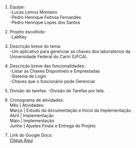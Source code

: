 1. Equipe:\
-Lucas Lemos Monteiro\
-Pedro Henrique Feitosa Fernandes\
-Pedro Henrique Lopes dos Santos

2. Projeto escolhido:\
-LabKey


3. Descrição breve do tema:\
-Um aplicativo para gerenciar as chaves dos laboratórios da Universidade Federal do Cariri (UFCA).


4. Descrição breve das funcionalidades:\
-Listar as Chaves Disponíveis e Emprestadas\
-Sistema de Login\
-Chaves que o funcionário pode Gerenciar

5. Divisão de tarefas:
-Divisão de Tarefas por tela.

6. Cronograma de atividades:\
Mês    | Atividades:\
Março  | Estudo da documentação e Início da Implementação\
Abril  | Implementação\
Maio   | Implementação \
Junho  | Ajustes Finais e Entrega do Projeto

7. Link do Google Docs: \
[Clique Aqui](https://docs.google.com/document/d/1kkFqvEXjnq9MswoLlgcRTXaT7NjkhXPOMfaUH-7fyiM/edit?usp=sharing)
